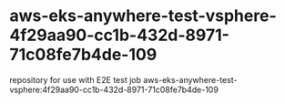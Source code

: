 # aws-eks-anywhere-test-vsphere-4f29aa90-cc1b-432d-8971-71c08fe7b4de-109
repository for use with E2E test job aws-eks-anywhere-test-vsphere:4f29aa90-cc1b-432d-8971-71c08fe7b4de-109
